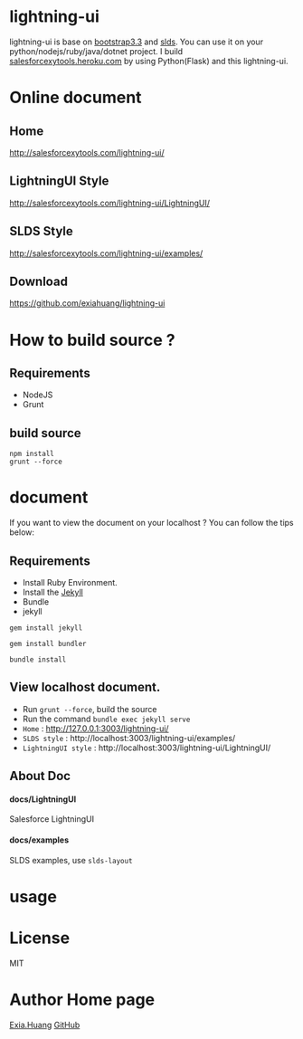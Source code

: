 # lightning-ui

lightning-ui is base on [bootstrap3.3](https://getbootstrap.com/docs/3.3/) and [slds](https://www.lightningdesignsystem.com/getting-started).
You can use it on your python/nodejs/ruby/java/dotnet project.
I build [salesforcexytools.heroku.com](https://salesforcexytools.heroku.com) by using Python(Flask) and this lightning-ui. 

# Online document
## Home
http://salesforcexytools.com/lightning-ui/

## LightningUI Style
http://salesforcexytools.com/lightning-ui/LightningUI/

## SLDS Style
http://salesforcexytools.com/lightning-ui/examples/

## Download
https://github.com/exiahuang/lightning-ui

# How to build source ?
## Requirements
* NodeJS
* Grunt

## build source
```
npm install
grunt --force
```

# document
If you want to view the document on your localhost ? 
You can follow the tips below:

## Requirements
* Install Ruby Environment.
* Install the [Jekyll](https://jekyllrb.com/)
* Bundle
* jekyll

```
gem install jekyll

gem install bundler

bundle install
```

## View localhost document.
* Run `grunt --force`, build the source
* Run the command `bundle exec jekyll serve`
* `Home` : http://127.0.0.1:3003/lightning-ui/
* `SLDS style` : http://localhost:3003/lightning-ui/examples/
* `LightningUI style` : http://localhost:3003/lightning-ui/LightningUI/

## About Doc

#### docs/LightningUI
Salesforce LightningUI 

#### docs/examples
SLDS examples, use `slds-layout`


# usage

# License
MIT

# Author Home page
[Exia.Huang](http://salesforcexytools.com/)
[GitHub](https://github.com/exiahuang)

